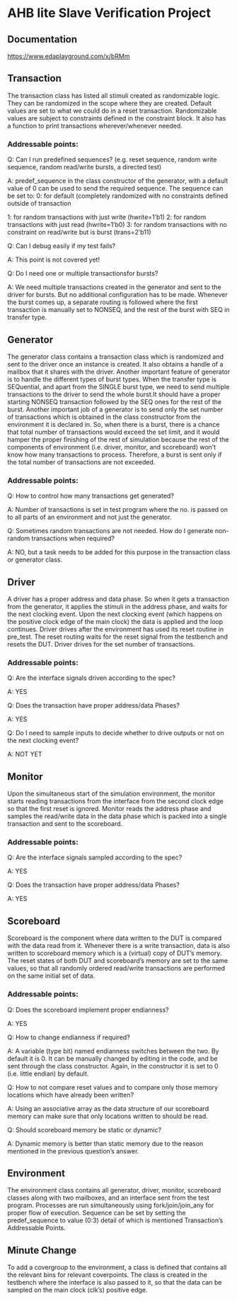# AHB lite Slave Verification Project

## Documentation



https://www.edaplayground.com/x/bRMm



## Transaction

The transaction class has listed all stimuli created as randomizable logic. They can be randomized in the scope where they are created.
Default values are set to what we could do in a reset transaction.
Randomizable values are subject to constraints defined in the constraint block. It also has a function to print transactions wherever/whenever needed.

### Addressable points:

Q: Can I run predefined sequences? (e.g. reset sequence, random write sequence, random read/write bursts, a directed test)

A: predef_sequence in the class constructor of the generator, with a default value of 0 can be used to send the required sequence. The sequence can be set to:
0: for default (completely randomized with no constraints defined outside of transaction

1: for random transactions with just write (hwrite=1’b1)
2: for random transactions with just read (hwrite=1’b0)
3: for random transactions with no constraint on read/write but is burst (trans=2’b11)

Q: Can I debug easily if my test fails?

A: This point is not covered yet!

Q: Do I need one or multiple transactionsfor bursts?

A: We need multiple transactions created in the generator and sent to the driver for bursts. But no additional configuration has to be made. Whenever the burst comes up, a separate routing is followed where the first transaction is manually set to NONSEQ, and the rest of the burst with SEQ in transfer type.


## Generator

The generator class contains a transaction class which is randomized and sent to the driver once an instance is created. It also obtains a handle of a mailbox that it shares with the driver.
Another important feature of generator is to handle the different types of burst types. When the transfer type is SEQuential, and apart from the SINGLE burst type, we need to send multiple transactions to the driver to send the whole burst.It should have a proper starting NONSEQ transaction followed by the SEQ ones for the rest of the burst.
Another important job of a generator is to send only the set number of transactions which is obtained in the class constructor from the environment it is declared in. So, when there is a burst, there is a chance that total number of transactions would exceed the set limit, and it would hamper the proper finishing of the rest of simulation because the rest of  the components of environment (i.e. driver, monitor, and scoreboard) won’t know how many transactions to process. Therefore, a burst is sent only if the total number of transactions are not exceeded.

### Addressable points:

Q: How to control how many transactions get generated?

A: Number of transactions is set in test program where the no. is passed on to all parts of an environment and not just the generator.

Q: Sometimes random transactions are not needed. How do I generate non-random transactions when required?

A: NO, but a task needs to be added for this purpose in the transaction class or generator class.


## Driver

A driver has a proper address and data phase. So when it gets a transaction from the generator, it applies the stimuli in the address phase, and waits for the next clocking event. Upon the next clocking event (which happens on the positive clock edge of the main clock) the data is applied and the loop continues.
Driver drives after the environment has used its reset routine in pre_test. The reset routing waits for the reset signal from the testbench and resets the DUT.
Driver drives for the set number of transactions.

### Addressable points:

Q: Are the interface signals driven according to the spec?

A: YES

Q: Does the transaction have proper address/data Phases?

A: YES

Q: Do I need to sample inputs to decide whether to drive outputs or not on the next clocking event?

A: NOT YET




## Monitor

Upon the simultaneous start of the simulation environment, the monitor starts reading transactions from the interface from the second clock edge so that the first reset is ignored.
Monitor reads the address phase and samples the read/write data in the data phase which is packed into a single transaction and sent to the scoreboard.

### Addressable points:

Q: Are the interface signals sampled according to the spec?

A: YES

Q: Does the transaction have proper address/data Phases?

A: YES




## Scoreboard

Scoreboard is the component where data written to the DUT is compared with the data read from it. Whenever there is a write transaction, data is also written to scoreboard memory which is a (virtual) copy of DUT’s memory.
The reset states of both DUT and scoreboard’s memory are set to the same values, so that all randomly ordered read/write transactions are performed on the same initial set of data.

### Addressable points:

Q: Does the scoreboard implement proper endianness?

A: YES

Q: How to change endianness if required?

A: A variable (type bit) named endianness switches between the two. By default it is 0. It can be manually changed by editing in the code, and be sent through the class constructor. Again, in the constructor it is set to 0 (i.e. little endian) by default.

Q: How to not compare reset values and to compare only those memory locations which have already been written?


A: Using an associative array as the data structure of our scoreboard memory can make sure that only locations written to should be read.

Q: Should scoreboard memory be static or dynamic?

A: Dynamic memory is better than static memory due to the reason mentioned in the previous question’s answer.


## Environment

The environment class contains all generator, driver, monitor, scoreboard classes along with two mailboxes, and an interface sent from the test program. Processes are run simultaneously using fork/join/join_any for proper flow of execution.
Sequence can be set by setting the predef_sequence to value (0:3) detail of which is mentioned Transaction’s Addressable Points.


## Minute Change
To add a covergroup to the environment, a class is defined that contains all the relevant bins for relevant coverpoints. The class is created in the testbench where the interface is also passed to it, so that the data can be sampled on the main clock (clk’s) positive edge.

